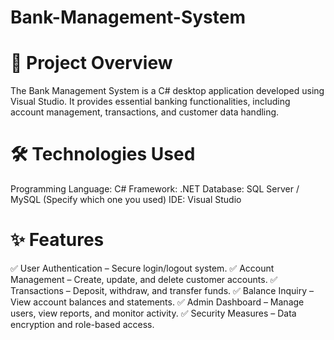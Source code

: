 # Bank-Management-System

# 📌 Project Overview
The Bank Management System is a C# desktop application developed using Visual Studio. It provides essential banking functionalities, including account management, transactions, and customer data handling.

# 🛠 Technologies Used
Programming Language: C#
Framework: .NET
Database: SQL Server / MySQL (Specify which one you used)
IDE: Visual Studio

# ✨ Features
✅ User Authentication – Secure login/logout system.
✅ Account Management – Create, update, and delete customer accounts.
✅ Transactions – Deposit, withdraw, and transfer funds.
✅ Balance Inquiry – View account balances and statements.
✅ Admin Dashboard – Manage users, view reports, and monitor activity.
✅ Security Measures – Data encryption and role-based access.
